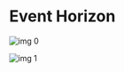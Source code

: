 # Event Horizon

![img 0](https://fanart.tv/fanart/movies/8413/moviethumb/event-horizon-505cc12c72b05.jpg)

![img 1](https://i.imgur.com/p7k78zR.png)

